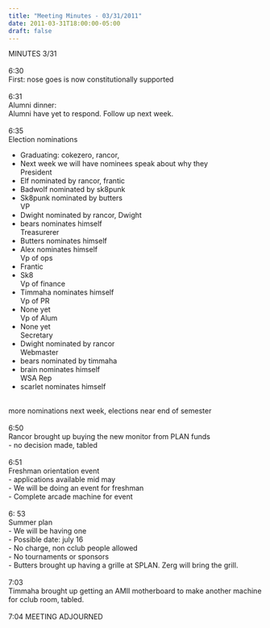 ```yaml
---
title: "Meeting Minutes - 03/31/2011"
date: 2011-03-31T18:00:00-05:00
draft: false
---
```


MINUTES 3/31 <br />
<br />
6:30<br />
First: nose goes is now constitutionally supported<br />
<br />
6:31<br />
Alumni dinner:<br />
	Alumni  have yet to respond. Follow up next week.<br />
<br />
6:35<br />
Election nominations<br />
-	Graduating: cokezero, rancor, <br />
-	Next week we will have nominees speak about why they <br />
President<br />
-	Elf nominated by rancor, frantic<br />
-	Badwolf nominated by sk8punk<br />
-	Sk8punk nominated by butters<br />
VP<br />
-	Dwight nominated by rancor, Dwight<br />
-	bears nominates himself<br />
Treasurerer<br />
-	Butters nominates himself<br />
-	Alex nominates himself<br />
Vp of ops<br />
-	Frantic<br />
-	Sk8<br />
Vp of finance<br />
-	Timmaha nominates himself<br />
Vp of PR<br />
-	None yet<br />
Vp of Alum<br />
-	None yet<br />
Secretary<br />
-	Dwight nominated by rancor<br />
Webmaster<br />
-	bears nominated by timmaha<br />
-	brain nominates himself<br />
WSA Rep<br />
-	scarlet nominates himself<br />
<br />
more nominations next week, elections near end of semester<br />
<br />
6:50<br />
Rancor brought up buying the new monitor from PLAN funds<br />
-	no decision made,  tabled<br />
<br />
6:51<br />
Freshman orientation event<br />
-	applications available mid may<br />
-	We will be doing an event for freshman<br />
-	Complete arcade machine for event<br />
<br />
6: 53<br />
Summer plan<br />
-	We will be having one<br />
-	Possible date:  july 16 <br />
-	No charge, non cclub people allowed <br />
-	No tournaments or sponsors<br />
-	Butters brought up having a grille at SPLAN. Zerg will bring the grill.<br />
<br />
7:03<br />
Timmaha brought up getting an AMII motherboard to make another machine for cclub room, tabled.<br />
<br />
7:04 MEETING ADJOURNED <br />
<br />

